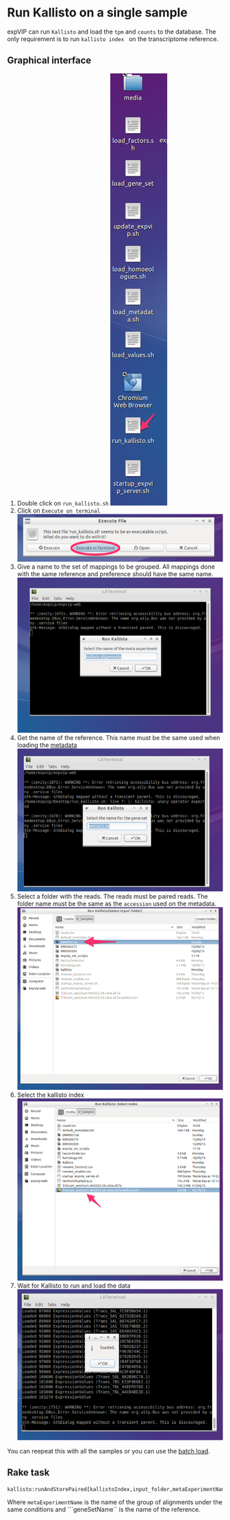 # Run Kallisto on a single sample #
expVIP can run ```Kallisto``` and load the ```tpm``` and ```counts``` to the database. The only requirement is to run ```kallisto index ``` on the transcriptome reference. 

## Graphical interface
1. Double click on ```run_kallisto.sh```
![alt text](images/RunKallisto01.png "")
1. Click on ```Execute on terminal```
![alt text](images/RunKallisto02.png "")
1. Give a name to the set of mappings to be grouped. All mappings done with the same reference and preference should have the same name. 
![alt text](images/RunKallisto03.png "")
1. Get the name of the reference. This name must be the same used when loading the [metadata](LoadingMetadata) 
![alt text](images/RunKallisto04.png "")
1. Select a folder with the reads. The reads must be paired reads. The folder name must be the same as the ```accession``` used on the metadata. 
![alt text](images/RunKallisto05.png "")
1. Select the kallisto index
![alt text](images/RunKallisto07.png "")
1. Wait for Kallisto to run and load the data
![alt text](images/RunKallisto08.png "")

You can reepeat this with all the samples or you can use the [batch load](RunKallistoBatch). 

## Rake task ##


```sh
kallisto:runAndStorePaired[kallistoIndex,input_folder,metaExperimentName,geneSetName]
```

Where ```metaExperimentName``` is the name of the group of alignments under the same conditions and ```geneSetName`` is the name of the reference. 
